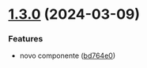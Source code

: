 # [1.3.0](https://github.com/ortegavan/release/compare/v1.2.1...v1.3.0) (2024-03-09)


### Features

* novo componente ([bd764e0](https://github.com/ortegavan/release/commit/bd764e02c5dfa57cc83d679a921c2c001bc5aa1d))
